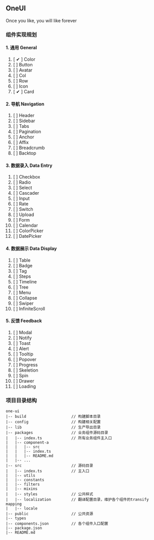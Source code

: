 ## OneUI

Once you like, you will like forever

### 组件实现规划
#### 1. 通用 General
1. [ ✔ ] Color
2. [ ] Button
3. [ ] Avatar
4. [ ] Col
5. [ ] Row
5. [ ] Icon
6. [ ✔ ] Card
#### 2. 导航 Navigation
1. [ ] Header
2. [ ] Sidebar
3. [ ] Tabs
4. [ ] Pagination
5. [ ] Anchor
6. [ ] Affix
7. [ ] Breadcrumb
8. [ ] Backtop
#### 3. 数据录入 Data Entry
1. [ ] Checkbox
2. [ ] Radio
3. [ ] Select
4. [ ] Cascader
5. [ ] Input
6. [ ] Rate
7. [ ] Switch
8. [ ] Upload
9. [ ] Form
10. [ ] Calendar
11. [ ] ColorPicker
12. [ ] DatePicker
#### 4. 数据展示 Data Display
1. [ ] Table
2. [ ] Badge
3. [ ] Tag
4. [ ] Steps
5. [ ] Timeline
6. [ ] Tree
7. [ ] Menu
8. [ ] Collapse
9. [ ] Swiper
10. [ ] InfiniteScroll
#### 5. 反馈 Feedback
1. [ ] Modal
2. [ ] Notify
3. [ ] Toast
4. [ ] Alert
5. [ ] Tooltip
6. [ ] Popover
7. [ ] Progress
8. [ ] Skeletion
9. [ ] Spin
10. [ ] Drawer
11. [ ] Loading


### 项目目录结构

```
one-ui
|-- build                    // 构建脚本目录
|-- config                   // 构建相关配置
|-- lib                      // 生产导出目录
|-- packages                 // 业务组件源码目录
|   |-- index.ts             // 所有业务组件主入口
|   |-- component-a
|   |   |-- src
|   |   |-- index.ts
|   |   |-- README.md
|   |-- ...
|-- src                      // 源码目录
|   |-- index.ts             // 主入口
|   |-- utils
|   |-- constants
|   |-- filters
|   |-- mixins
|   |-- styles               // 公共样式
|   |-- localization         // 翻译配置目录，维护各个组件的transify mapping
|   |-- locale
|-- public                   // 公共资源
|-- types
|-- components.json          // 各个组件入口配置
|-- package.json
|-- README.md
```
